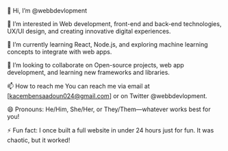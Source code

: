 👋 Hi, I’m @webbdevlopment

👀 I’m interested in
Web development, front-end and back-end technologies, UX/UI design, and creating innovative digital experiences.

🌱 I’m currently learning
React, Node.js, and exploring machine learning concepts to integrate with web apps.

💞️ I’m looking to collaborate on
Open-source projects, web app development, and learning new frameworks and libraries.

📫 How to reach me
You can reach me via email at [kacembensaadoun024@gmail.com] or on Twitter @webbdevlopment.

😄 Pronouns:
He/Him, She/Her, or They/Them—whatever works best for you!

⚡ Fun fact:
I once built a full website in under 24 hours just for fun. It was chaotic, but it worked!



<!---
webbdevlopment/webbdevlopment is a ✨ special ✨ repository because its `README.md` (this file) appears on your GitHub profile.
You can click the Preview link to take a look at your changes.
--->
